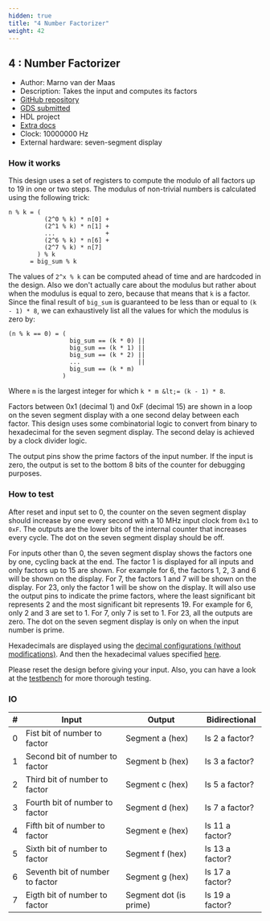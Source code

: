 ```yaml
---
hidden: true
title: "4 Number Factorizer"
weight: 42
---
```


## 4 : Number Factorizer

* Author: Marno van der Maas
* Description: Takes the input and computes its factors
* [GitHub repository](https://github.com/marnovandermaas/tiny-factorizer)
* [GDS submitted](https://github.com/marnovandermaas/tiny-factorizer/actions/runs/6010005415)
* HDL project
* [Extra docs]()
* Clock: 10000000 Hz
* External hardware: seven-segment display



### How it works

This design uses a set of registers to compute the modulo of all factors up to 19 in one or two steps.
The modulus of non-trivial numbers is calculated using the following trick:

```
n % k = (
          (2^0 % k) * n[0] +
          (2^1 % k) * n[1] +
          ...              +
          (2^6 % k) * n[6] +
          (2^7 % k) * n[7]
        ) % k
      = big_sum % k
```

The values of `2^x % k` can be computed ahead of time and are hardcoded in the design.
Also we don't actually care about the modulus but rather about when the modulus is equal to zero, because that means that `k` is a factor.
Since the final result of `big_sum` is guaranteed to be less than or equal to `(k - 1) * 8`, we can exhaustively list all the values for which the modulus is zero by:

```
(n % k == 0) = (
                 big_sum == (k * 0) ||
                 big_sum == (k * 1) ||
                 big_sum == (k * 2) ||
                 ...                ||
                 big_sum == (k * m)
               )
```

Where `m` is the largest integer for which `k * m &lt;= (k - 1) * 8`.

Factors between 0x1 (decimal 1) and 0xF (decimal 15) are shown in a loop on the seven segment display with a one second delay between each factor.
This design uses some combinatorial logic to convert from binary to hexadecimal for the seven segment display.
The second delay is achieved by a clock divider logic.

The output pins show the prime factors of the input number.
If the input is zero, the output is set to the bottom 8 bits of the counter for debugging purposes.


### How to test

After reset and input set to 0, the counter on the seven segment display should increase by one every second with a 10 MHz input clock from `0x1` to `0xF`.
The outputs are the lower bits of the internal counter that increases every cycle.
The dot on the seven segment display should be off.

For inputs other than 0, the seven segment display shows the factors one by one, cycling back at the end.
The factor 1 is displayed for all inputs and only factors up to 15 are shown.
For example for 6, the factors 1, 2, 3 and 6 will be shown on the display.
For 7, the factors 1 and 7 will be shown on the display.
For 23, only the factor 1 will be show on the display.
It will also use the output pins to indicate the prime factors, where the least significant bit represents 2 and the most significant bit represents 19.
For example for 6, only 2 and 3 are set to 1.
For 7, only 7 is set to 1.
For 23, all the outputs are zero.
The dot on the seven segment display is only on when the input number is prime.

Hexadecimals are displayed using the [decimal configurations (without modifications)](https://en.wikipedia.org/wiki/Seven-segment_display#Decimal).
And then the hexadecimal values specified [here](https://en.wikipedia.org/wiki/Seven-segment_display#Hexadecimal).

Please reset the design before giving your input.
Also, you can have a look at the [testbench](https://github.com/marnovandermaas/tiny-factorizer/blob/main/src/test.py) for more thorough testing.


### IO

| # | Input        | Output       | Bidirectional      |
|---|--------------|--------------| -------------------|
| 0 | Fist bit of number to factor  | Segment a (hex) | Is  2 a factor? |
| 1 | Second bit of number to factor  | Segment b (hex) | Is  3 a factor? |
| 2 | Third bit of number to factor  | Segment c (hex) | Is  5 a factor? |
| 3 | Fourth bit of number to factor  | Segment d (hex) | Is  7 a factor? |
| 4 | Fifth bit of number to factor  | Segment e (hex) | Is 11 a factor? |
| 5 | Sixth bit of number to factor  | Segment f (hex) | Is 13 a factor? |
| 6 | Seventh bit of number to factor  | Segment g (hex) | Is 17 a factor? |
| 7 | Eigth bit of number to factor  | Segment dot (is prime) | Is 19 a factor? |

